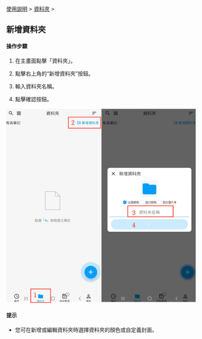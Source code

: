 [使用說明](/dragonnest/drawnote/manual/zh) > [資料夾](/dragonnest/drawnote/manual/zh/folder) >

新增資料夾
---
#### 操作步驟

1. 在主畫面點擊「資料夾」。

2. 點擊右上角的“新增資料夾”按鈕。

3. 輸入資料夾名稱。

4. 點擊確認按鈕。

![](imgs/new_folder1.png)

#### 提示
- 您可在新增或編輯資料夾時選擇資料夾的顏色或自定義封面。